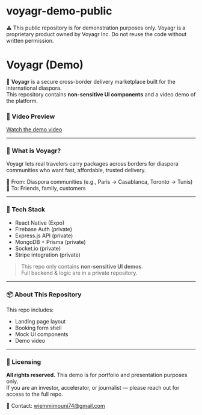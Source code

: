 # voyagr-demo-public

⚠️ This public repository is for demonstration purposes only. 
Voyagr is a proprietary product owned by Voyagr Inc. 
Do not reuse the code without written permission.


# Voyagr (Demo)

🚀 **Voyagr** is a secure cross-border delivery marketplace built for the international diaspora.  
This repository contains **non-sensitive UI components** and a video demo of the platform.

### 🎥 Video Preview
[Watch the demo video](./public/new-voyagr-video.mp4)

---

### 🧠 What is Voyagr?

Voyagr lets real travelers carry packages across borders for diaspora communities who want fast, affordable, trusted delivery.

🛫 From: Diaspora communities (e.g., Paris → Casablanca, Toronto → Tunis)  
🎯 To: Friends, family, customers

---

### 💼 Tech Stack

- React Native (Expo)
- Firebase Auth (private)
- Express.js API (private)
- MongoDB + Prisma (private)
- Socket.io (private)
- Stripe integration (private)

> This repo only contains **non-sensitive UI demos**.  
> Full backend & logic are in a private repository.

---

### 📦 About This Repository

This repo includes:

- Landing page layout
- Booking form shell
- Mock UI components
- Demo video

---

### 🔐 Licensing

**All rights reserved.** This demo is for portfolio and presentation purposes only.  
If you are an investor, accelerator, or journalist — please reach out for access to the full repo.

📩 Contact: wiemmimouni74@gmail.com
